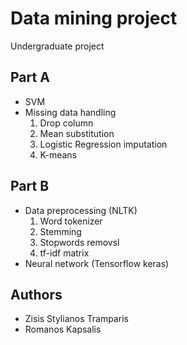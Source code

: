 # Data mining project
Undergraduate project
## Part A
* SVM
* Missing data handling
  1. Drop column
  2. Mean substitution
  3. Logistic Regression imputation
  4. K-means
## Part B
* Data preprocessing (NLTK)
  1. Word tokenizer
  2. Stemming
  3. Stopwords removsl
  4. tf-idf matrix
* Neural network (Tensorflow keras)

## Authors
* Zisis Stylianos Tramparis
* Romanos Kapsalis
